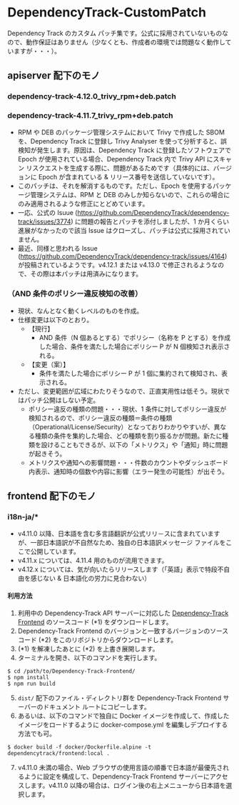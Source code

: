 # DependencyTrack-CustomPatch

Dependency Track のカスタム パッチ集です。公式に採用されていないものなので、動作保証はありません（少なくとも、作成者の環境では問題なく動作していますが・・・）。

## apiserver 配下のモノ

### **dependency-track-4.12.0_trivy_rpm+deb.patch**
### **dependency-track-4.11.7_trivy_rpm+deb.patch**
- RPM や DEB のパッケージ管理システムにおいて Trivy で作成した SBOM を、Dependency Track に登録し Trivy Analyser を使って分析すると、誤検知が発生します。原因は、Dependency Track に登録したソフトウェアで Epoch が使用されている場合、Dependency Track 内で Trivy API にスキャン リスクエストを生成する際に、問題があるためです（具体的には、バージョンに Epoch が含まれている & リリース番号を送信していないです）。
- このパッチは、それを解消するものです。ただし、Epoch を使用するパッケージ管理システムは、RPM と DEB のみしか知らないので、これらの場合にのみ適用されるような修正にとどめています。
- 一応、公式の Isuue (https://github.com/DependencyTrack/dependency-track/issues/3774) に問題の報告とパッチを添付しましたが、1 か月くらい進展がなかったので該当 Issue はクローズし、パッチは公式に採用されていません。
- 最近、同様と思われる Issue (https://github.com/DependencyTrack/dependency-track/issues/4164) が投稿されているようです。v4.12.1 または v4.13.0 で修正されるようなので、その際は本パッチは用済みになります。

### （AND 条件のポリシー違反検知の改善）
- 現状、なんとなく動くレベルのものを作成。
- 仕様変更は以下のとおり。
  - 【現行】
    - AND 条件（N 個あるとする）でポリシー（名称を P とする）を作成した場合、条件を満たした場合にポリシー P が N 個検知され表示される。
  - 【変更（案）】
    - 条件を満たした場合にポリシー P が 1 個に集約されて検知され、表示される。
- ただし、変更範囲が広域にわたりそうなので、正直実用性は低そう。現状ではパッチ公開はしない予定。
  - ポリシー違反の種類の問題・・・現状、1 条件に対してポリシー違反が検知されるので、ポリシー違反の種類＝条件の種類（Operational/License/Security）となっておりわかりやすいが、異なる種類の条件を集約した場合、どの種類を割り振るかが問題。新たに種類を設けることもできるが、以下の「メトリクス」や「通知」時に問題が起きそう。
  - メトリクスや通知への影響問題・・・件数のカウントやダッシュボード内表示、通知時の個数や内容に影響（エラー発生の可能性）が出そう。

## frontend 配下のモノ
### **i18n-ja/***
- v4.11.0 以降、日本語を含む多言語翻訳が公式リリ－スに含まれていますが、一部日本語訳が不自然なため、独自の日本語訳メッセージ ファイルをここで公開しています。
- v4.11.x については、4.11.4 用のものが流用できます。
- v4.12.x については、気が向いたらリリースします（「英語」表示で特段不自由を感じない & 日本語化の労力に見合わない）

#### 利用方法

1. 利用中の Dependency-Track API サーバーに対応した [Dependency-Track Frontend](https://github.com/DependencyTrack/frontend) のソースコード (*1) をダウンロードします。
2. Dependency-Track Frontend のバージョンと一致するバージョンのソース コード (*2) をこのリポジトリからダウンロードします。
3.  (*1) を解凍したあとに (*2) を上書き展開します。
4.  ターミナルを開き、以下のコマンドを実行します。
```
$ cd /path/to/Dependency-Track-Frontend/
$ npm install
$ npm run build
```
5. ```dist/``` 配下のファイル・ディレクトリ群を Dependency-Track Frontend サーバーのドキュメント ルートにコピーします。
6. あるいは、以下のコマンドで独自に Docker イメージを作成して、作成したイメージをロードするように docker-compose.yml を編集しデプロイする方法でも可。
```
$ docker build -f docker/Dockerfile.alpine -t dependencytrack/frontend:local .
```
7. v4.11.0 未満の場合、Web ブラウザの使用言語の順番で日本語が最優先されるように設定を構成して、Dependency-Track Frontend サーバーにアクセスします。v4.11.0 以降の場合は、ログイン後の右上メニューから日本語を選択します。
